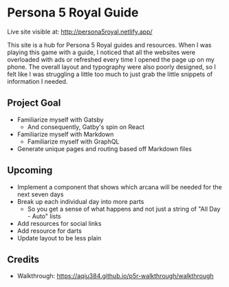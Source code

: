 # Persona 5 Royal Guide
Live site visible at: http://persona5royal.netlify.app/

This site is a hub for Persona 5 Royal guides and resources. When I was playing this game with a guide, I noticed that all the websites were overloaded with ads or refreshed every time I opened the page up on my phone. The overall layout and typography were also poorly designed, so I felt like I was struggling a little too much to just grab the little snippets of information I needed.

## Project Goal
- Familiarize myself with Gatsby
    - And consequently, Gatby's spin on React
- Familiarize myself with Markdown
  - Familiarize myself with GraphQL
- Generate unique pages and routing based off Markdown files

## Upcoming
- Implement a component that shows which arcana will be needed for the next seven days
- Break up each individual day into more parts
    - So you get a sense of what happens and not just a string of "All Day - Auto" lists
- Add resources for social links
- Add resource for darts
- Update layout to be less plain

## Credits
- Walkthrough: https://aqiu384.github.io/p5r-walkthrough/walkthrough